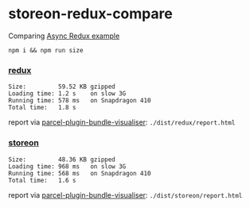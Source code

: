 # storeon-redux-compare

Comparing [Async Redux example](https://redux.js.org/introduction/examples#async)

`npm i && npm run size`

### [redux](http://npmjs.com/package/redux)

```
Size:         59.52 KB gzipped
Loading time: 1.2 s    on slow 3G
Running time: 578 ms   on Snapdragon 410
Total time:   1.8 s
```

report via [parcel-plugin-bundle-visualiser](http://npmjs.com/package/parcel-plugin-bundle-visualiser):
`./dist/redux/report.html`

### [storeon](http://npmjs.com/package/storeon)

```
Size:         48.36 KB gzipped
Loading time: 968 ms   on slow 3G
Running time: 568 ms   on Snapdragon 410
Total time:   1.6 s
```

report via [parcel-plugin-bundle-visualiser](http://npmjs.com/package/parcel-plugin-bundle-visualiser):
`./dist/storeon/report.html`
